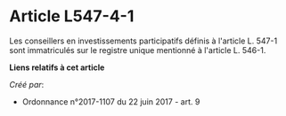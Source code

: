 # Article L547-4-1

Les conseillers en investissements participatifs définis à l'article L. 547-1 sont immatriculés sur le registre unique
mentionné à l'article L. 546-1.

**Liens relatifs à cet article**

_Créé par_:

  - Ordonnance n°2017-1107 du 22 juin 2017 - art. 9
